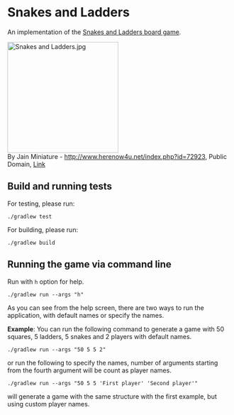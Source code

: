 # Snakes and Ladders

An implementation of the [Snakes and Ladders board game](https://en.wikipedia.org/wiki/Snakes_and_ladders).

[![Snakes and Ladders.jpg](https://upload.wikimedia.org/wikipedia/commons/a/a7/Snakes_and_Ladders.jpg)](https://commons.wikimedia.org/wiki/File:Snakes_and_Ladders.jpg#/media/File:Snakes_and_Ladders.jpg)  
By Jain Miniature - <a rel="nofollow" class="external free" href="http://www.herenow4u.net/index.php?id=72923">http://www.herenow4u.net/index.php?id=72923, Public Domain, [Link](https://commons.wikimedia.org/w/index.php?curid=11471979)

## Build and running tests

For testing, please run:

```shell
./gradlew test
```

For building, please run:

```shell
./gradlew build
```

## Running the game via command line

Run with `h` option for help.

```shell
./gradlew run --args "h"
```

As you can see from the help screen, there are two ways to run the application, with default names or specify the names.

__Example__: You can run the following command to generate a game with 50 squares, 5 ladders, 5 snakes and 2 players
with default names.

```shell
./gradlew run --args "50 5 5 2"
```

or run the following to specify the names, number of arguments starting from the fourth argument will be count as player
names.

```shell
./gradlew run --args "50 5 5 'First player' 'Second player'"
```

will generate a game with the same structure with the first example, but using custom player names.

<style>
    img {
        width: 250px;
    }
</style>